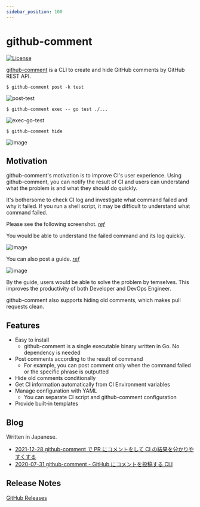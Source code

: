 ```yaml
---
sidebar_position: 100
---
```


# github-comment

[![License](http://img.shields.io/badge/license-mit-blue.svg?style=flat-square)](https://raw.githubusercontent.com/suzuki-shunsuke/github-comment/main/LICENSE)

[github-comment](https://github.com/suzuki-shunsuke/github-comment) is a CLI to create and hide GitHub comments by GitHub REST API.

```console
$ github-comment post -k test
```

![post-test](https://cdn.jsdelivr.net/gh/suzuki-shunsuke/artifact@master/github-comment/post-test.png)

```console
$ github-comment exec -- go test ./...
```

![exec-go-test](https://cdn.jsdelivr.net/gh/suzuki-shunsuke/artifact@master/github-comment/exec-go-test.png)

```console
$ github-comment hide
```

![image](https://user-images.githubusercontent.com/13323303/161659056-998b566d-f5c4-4f7e-8a60-0191d6543763.png)

## Motivation

github-comment's motivation is to improve CI's user experience.
Using github-comment, you can notify the result of CI and
users can understand what the problem is and what they should do quickly.

It's bothersome to check CI log and investigate what command failed and why it failed.
If you run a shell script, it may be difficult to understand what command failed.

Please see the following screenshot. _[ref](https://github.com/suzuki-shunsuke/github-action-validate-envoy-proxy)_

You would be able to understand the failed command and its log quickly.

![image](https://user-images.githubusercontent.com/13323303/146356131-27d9ae75-1c61-4ec0-9f1f-f4f6f15b6b05.png)

You can also post a guide. _[ref](https://suzuki-shunsuke.github.io/tfaction/docs/feature/follow-up-pr)_

![image](https://user-images.githubusercontent.com/13323303/161662650-264959f8-fee7-46fb-bf9b-865b25ba70f9.png)

By the guide, users would be able to solve the problem by temselves.
This improves the productivity of both Developer and DevOps Engineer.

github-comment also supports hiding old comments, which makes pull requests clean.

## Features

* Easy to install
  * github-comment is a single executable binary written in Go. No dependency is needed
* Post comments according to the result of command
  * For example, you can post comment only when the command failed or the specific phrase is outputted
* Hide old comments conditionally
* Get CI information automatically from CI Environment variables
* Manage configuration with YAML
  * You can separate CI script and github-comment configuration
* Provide built-in templates

## Blog

Written in Japanese. 

* [2021-12-28 github-comment で PR にコメントをして CI の結果を分かりやすくする](https://zenn.dev/shunsuke_suzuki/articles/improve-cicd-with-github-comment)
* [2020-07-31 github-comment - GitHub にコメントを投稿する CLI](https://techblog.szksh.cloud/github-comment/)

## Release Notes

[GitHub Releases](https://github.com/suzuki-shunsuke/github-comment/releases)
